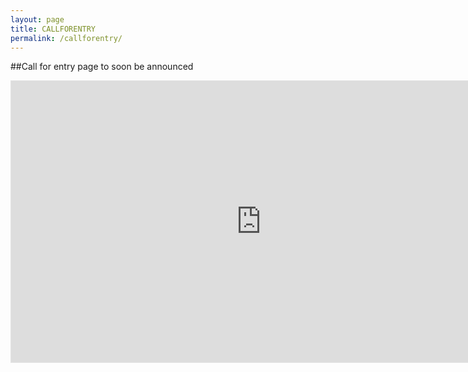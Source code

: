 ```yaml
---
layout: page
title: CALLFORENTRY
permalink: /callforentry/
---
```


##Call for entry page to soon be announced 

<iframe style="border: 1px solid rgba(0, 0, 0, 0.1);" width="800" height="450" src="https://www.figma.com/embed?embed_host=share&url=https%3A%2F%2Fwww.figma.com%2Fdesign%2FQvJjyw7yijJzKPUBegdjL0%2FUntitled%3Fnode-id%3D1-1092%26t%3DiFxnECN6lCnHrBXx-1" allowfullscreen></iframe>





